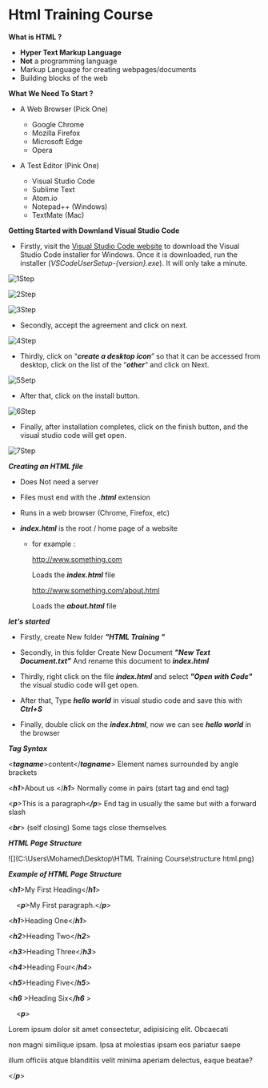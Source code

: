 # Html Training Course

**What is HTML ?**

+ **Hyper Text Markup Language**
+ **Not** a programming language 
+ Markup Language for creating webpages/documents
+ Building blocks of the web 

**What We Need To Start  ?**

+ A Web Browser (Pick One)
  - Google Chrome
  - Mozilla Firefox
  - Microsoft Edge
  - Opera 

+ A Test Editor (Pink One)
  + Visual Studio Code
  + Sublime Text 
  + Atom.io
  + Notepad++ (Windows)
  + TextMate (Mac)

**Getting Started with Downland Visual Studio Code**

+ Firstly, visit the [Visual Studio Code website](https://code.visualstudio.com/) to download the Visual Studio Code installer for Windows. Once it is downloaded, run the installer (*VSCodeUserSetup-{version}.exe*). It will only take a minute.

![1Step ](https://user-images.githubusercontent.com/69158314/111070843-dc110180-84d3-11eb-9e5e-50e61ae6a203.png)

![2Step](https://user-images.githubusercontent.com/69158314/111070817-b7b52500-84d3-11eb-8320-dc0a2de1f6e4.png)

  ![3Step](https://user-images.githubusercontent.com/69158314/111070854-ec28e100-84d3-11eb-90a8-2123dec785b0.png)


+ Secondly, accept the agreement and click on next.

![4Step](https://user-images.githubusercontent.com/69158314/111070867-f519b280-84d3-11eb-92fc-aae7ee565004.png)

+ Thirdly, click on “***create a desktop icon***” so that it can be accessed from desktop, click on the list of the “***other***“ and click on Next.

![5Setp](https://user-images.githubusercontent.com/69158314/111070878-ff3bb100-84d3-11eb-9e45-3db962c4a160.png)

+ After that, click on the install button.

![6Step](https://user-images.githubusercontent.com/69158314/111070887-06fb5580-84d4-11eb-99c7-c2d4ca248379.png)

+ Finally, after installation completes, click on the finish button, and the visual studio code will get open.

![7Step](https://user-images.githubusercontent.com/69158314/111070894-0cf13680-84d4-11eb-9a8b-b0ac5ee8d945.png)

***Creating an HTML file*** 

 + Does Not need a server

 + Files must end with the ***.html*** extension

 + Runs in a web browser (Chrome, Firefox, etc)

 + ***index.html***  is the root / home page of a website

   + for example : 

     http://www.something.com

     Loads the ***index.html*** file

     http://www.something.com/about.html

     Loads the ***about.html*** file 

***let's started***

+ Firstly, create New folder  ***"HTML Training "***

+ Secondly, in this folder Create New Document  ***"New Text Document.txt"***  And rename this document to ***index.html***

+ Thirdly, right click on the file ***index.html***  and select ***"Open with Code"***  the visual studio code will get open.

+ After that, Type ***hello world*** in visual studio code and save this with ***Ctrl+S***

+ Finally, double click on the ***index.html***, now we can see ***hello world*** in the browser 

***Tag Syntax***

<***tagname***>content</***tagname***>       Element names surrounded by angle brackets

<***h1***>About us </***h1***>                           Normally come in pairs (start tag and end tag)

<***p***>This is a paragraph<***/p***>              End tag in usually the same but with a forward slash 

<***br***> (self closing)                                Some tags close themselves 



***HTML Page  Structure***

![](C:\Users\Mohamed\Desktop\HTML Training Course\structure html.png)



***Example of HTML Page  Structure***

<!DOCTYPE html>

<html lang="en">

<head>

  <title>HTML Training Course</title>

</head>

<body>

  <***h1***>My First Heading</***h1***>

    <***p***>My First paragraph.</***p***>

</body>

</html>



  <!--Heading-->

  <***h1***>Heading One</***h1***>

  <***h2***>Heading Two</***h2***>

  <***h3***>Heading Three</***h3***>

  <***h4***>Heading Four</***h4***>

  <***h5***>Heading Five</***h5***>

  <***h6*** >Heading Six<***/h6*** > 



  <!--paragraph-->

    <***p***>

  Lorem ipsum dolor sit amet consectetur, adipisicing elit. Obcaecati 

  non magni similique ipsam. Ipsa at molestias ipsam eos pariatur saepe

  illum officiis atque blanditiis velit minima aperiam delectus, eaque beatae?

  </***p***>



























  

  





















